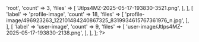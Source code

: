 <?php
$input = [
    [
        'label' => 'root',
        'count' => 3,
        'files' => [
            'Jtlps4MZ-2025-05-17-193830-3521.png',
        ],
    ],
    [
        'label' => 'profile-image',
        'count' => 18,
        'files' => [
            'profile-image/496923263_122101484240867325_8319934615767361976_n.jpg',
        ],
    ],
    [
        'label' => 'user-image',
        'count' => 9,
        'files' => [
            'user-image/Jtlps4MZ-2025-05-17-193830-2138.png',
        ],
    ],
];
?>

<?php
class DirectoryFileGallery {
    public static function traverseAndGenerateHtmlGallery($basePath, $files, $extensions = []) {
        if (!is_array($extensions)) {
            $extensions = !empty($extensions) ? [strtolower($extensions)] : [];
        } else {
            $extensions = array_map('strtolower', $extensions);
        }
    }
}
?>